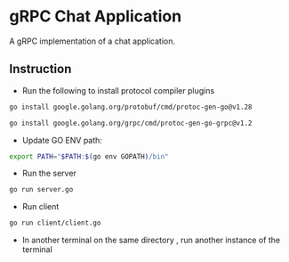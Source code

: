 
# gRPC Chat Application

A gRPC implementation of a chat application.


## Instruction

- Run the following to install protocol compiler plugins
```bash
go install google.golang.org/protobuf/cmd/protoc-gen-go@v1.28

go install google.golang.org/grpc/cmd/protoc-gen-go-grpc@v1.2

```

- Update GO ENV path:

```bash
export PATH="$PATH:$(go env GOPATH)/bin"

``` 

- Run the server

```bash
go run server.go
```
- Run client 
```bash
go run client/client.go

```

- In another terminal on the same directory , run another instance of the terminal